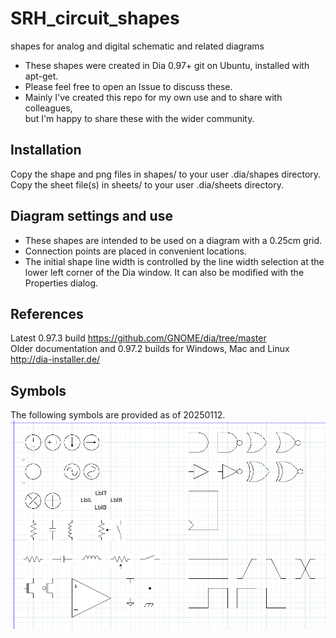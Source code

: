 # SRH_circuit_shapes
shapes for analog and digital schematic and related diagrams

- These shapes were created in Dia 0.97+ git on Ubuntu, installed with apt-get.  
- Please feel free to open an Issue to discuss these.  
- Mainly I've created this repo for my own use and to share with colleagues,  
 but I'm happy to share these with the wider community.

## Installation
Copy the shape and png files in shapes/ to your user .dia/shapes directory.
Copy the sheet file(s) in sheets/ to your user .dia/sheets directory.

## Diagram settings and use
- These shapes are intended to be used on a diagram with a 0.25cm grid.  
- Connection points are placed in convenient locations.  
- The initial shape line width is controlled by the line width selection at the lower left corner of the Dia window. It can also be modified with the Properties dialog.

## References
Latest 0.97.3 build <https://github.com/GNOME/dia/tree/master>  
Older documentation and 0.97.2 builds for Windows, Mac and Linux <http://dia-installer.de/>

## Symbols
The following symbols are provided as of 20250112.
<img src="./images/all_shapes_20250112.png" alt="all shapes as of 20250112" width="760"/>
